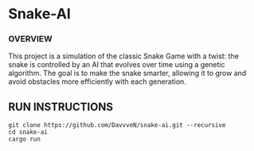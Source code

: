 # Snake-AI

### OVERVIEW

This project is a simulation of the classic Snake Game with a twist: the snake is controlled by an AI that evolves over time using a genetic algorithm. The goal is to make the snake smarter, allowing it to grow and avoid obstacles more efficiently with each generation.

## RUN INSTRUCTIONS

```
git clone https://github.com/DavvveN/snake-ai.git --recursive
cd snake-ai
cargo run
```
